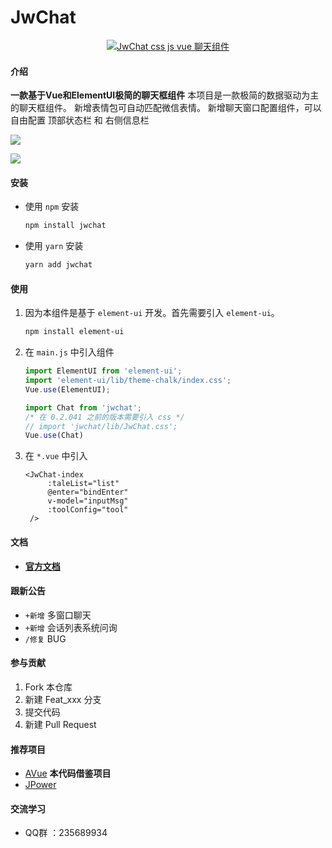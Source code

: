 # JwChat

<p align="center">
  <a href="https://gitee.com/CodeGI/chat" rel="nofollow">
    <img src="https://img.shields.io/badge/JwChat-0.3.1-blue" alt="JwChat css js vue 聊天组件">
  </a>
</p>

#### 介绍

**一款基于Vue和ElementUI极简的聊天框组件**
本项目是一款极简的数据驱动为主的聊天框组件。
新增表情包可自动匹配微信表情。
新增聊天窗口配置组件，可以自由配置 顶部状态栏 和 右侧信息栏

![](https://img-blog.csdnimg.cn/20210307230254986.gif)


![](https://img-blog.csdnimg.cn/20210307230254368.gif)

#### 安装

* 使用 `npm` 安装

  ``` bash
  npm install jwchat
  ```

* 使用 `yarn` 安装

  ``` bash
  yarn add jwchat
  ```

#### 使用

1. 因为本组件是基于 `element-ui` 开发。首先需要引入  `element-ui`。

   ```bash
   npm install element-ui
   ```

2. 在 `main.js` 中引入组件

   ``` js
   import ElementUI from 'element-ui';
   import 'element-ui/lib/theme-chalk/index.css';
   Vue.use(ElementUI);
   
   import Chat from 'jwchat';
   /* 在 0.2.041 之前的版本需要引入 css */
   // import 'jwchat/lib/JwChat.css';
   Vue.use(Chat)
   ```

3. 在 `*.vue` 中引入

   ``` vue
   <JwChat-index
        :taleList="list"
        @enter="bindEnter"
        v-model="inputMsg"
        :toolConfig="tool"
    />
   ```
   
#### 文档
* [**官方文档**](https://codegi.gitee.io/jwchatdoc/)

#### 跟新公告

- `+新增`  多窗口聊天
- `+新增` 会话列表系统问询
- `/修复` BUG

#### 参与贡献

1.  Fork 本仓库
2.  新建 Feat_xxx 分支
3.  提交代码
4.  新建 Pull Request

#### 推荐项目

* [AVue](https://avuejs.com/) **本代码借鉴项目**
* [JPower](https://gitee.com/gdzWork/JPower)

#### 交流学习

* QQ群 ：235689934